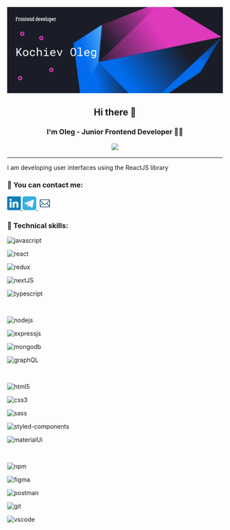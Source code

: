 <div id="banner">
<img src="https://github.com/OlegKochiev/OlegKochiev/blob/main/public/gitHubBanner.png" alt="banner" />
</div>

<div id="about_me" align="center">
<h2>Hi there 👋</h2>
<h3>I'm Oleg - Junior Frontend Developer 👨‍💻</h3>
<img src="https://media.giphy.com/media/ao9DUiTKH60XS/giphy.gif" width="150" />
<hr />
<p align="left">I am developing user interfaces using the ReactJS library</p>
</div>

<div id="contacts">
<h3>🔗 You can contact me:</h3>
<a href="https://www.linkedin.com/in/oleg-kochiev/">
  <img src="./public/linkedin.svg" height="32" alt="linkedin" />
</a>
<a href="https://t.me/kosma033">
  <img src="./public/telegram.svg" height="32" alt="telegram" />
</a>
<a href="mailto: olegkochiev19@gmail.com">
  <img src="./public/email.svg" height="32" alt="email" />
</a>
</div>
<div id="technical_skills">
<h3>💼 Technical skills:</h3>
<img
  src="https://camo.githubusercontent.com/aeddc848275a1ffce386dc81c04541654ca07b2c43bbb8ad251085c962672aea/68747470733a2f2f696d672e736869656c64732e696f2f62616467652f6a6176617363726970742d2532333332333333302e7376673f7374796c653d666f722d7468652d6261646765266c6f676f3d6a617661736372697074266c6f676f436f6c6f723d253233463744463145"
  alt="javascript"
/>

<img
  src="https://camo.githubusercontent.com/ab4c3c731a174a63df861f7b118d6c8a6c52040a021a552628db877bd518fe84/68747470733a2f2f696d672e736869656c64732e696f2f62616467652f72656163742d2532333230323332612e7376673f7374796c653d666f722d7468652d6261646765266c6f676f3d7265616374266c6f676f436f6c6f723d253233363144414642"
  alt="react"
/>

<img src="https://img.shields.io/badge/Redux-593D88?style=for-the-badge&logo=redux&logoColor=white" alt="redux" />

<img
  src="https://img.shields.io/badge/next.js-000000?style=for-the-badge&logo=nextdotjs&logoColor=white"
  alt="nextJS"
/>

<img
  src="https://camo.githubusercontent.com/ee71fcc1aa3d059265517741dffc4161922fd744377e7a5f07c43381d0aa9aac/68747470733a2f2f696d672e736869656c64732e696f2f62616467652f747970657363726970742d2532333030374143432e7376673f7374796c653d666f722d7468652d6261646765266c6f676f3d74797065736372697074266c6f676f436f6c6f723d7768697465"
  alt="typescript"
/>

<br />

<img
  src="https://img.shields.io/badge/Node.js-339933?style=for-the-badge&logo=nodedotjs&logoColor=white"
  alt="nodejs"
/>

<img
  src="https://img.shields.io/badge/Express.js-000000?style=for-the-badge&logo=express&logoColor=white"
  alt="expressjs"
/>

<img
  src="https://img.shields.io/badge/MongoDB-4EA94B?style=for-the-badge&logo=mongodb&logoColor=white"
  alt="mongodb"
/>

<img
  src="https://img.shields.io/badge/GraphQl-E10098?style=for-the-badge&logo=graphql&logoColor=white"
  alt="graphQL"
/>

<br />

<img
  src="https://camo.githubusercontent.com/49fbb99f92674cc6825349b154b65aaf4064aec465d61e8e1f9fb99da3d922a1/68747470733a2f2f696d672e736869656c64732e696f2f62616467652f68746d6c352d2532334533344632362e7376673f7374796c653d666f722d7468652d6261646765266c6f676f3d68746d6c35266c6f676f436f6c6f723d7768697465"
  alt="html5"
/>

<img
  src="https://camo.githubusercontent.com/e6b67b27998fca3bccf4c0ee479fc8f9de09d91f389cccfbe6cb1e29c10cfbd7/68747470733a2f2f696d672e736869656c64732e696f2f62616467652f637373332d2532333135373242362e7376673f7374796c653d666f722d7468652d6261646765266c6f676f3d63737333266c6f676f436f6c6f723d7768697465"
  alt="css3"
/>

<img src="https://img.shields.io/badge/Sass-CC6699?style=for-the-badge&logo=sass&logoColor=white" alt="sass" />

<img
  src="https://camo.githubusercontent.com/41326de293d3848e2ab0f29bf1680427128757fe6b586ceddf1097cb4eeb5ff7/68747470733a2f2f696d672e736869656c64732e696f2f62616467652f7374796c65642d2d636f6d706f6e656e74732d4442373039333f7374796c653d666f722d7468652d6261646765266c6f676f3d7374796c65642d636f6d706f6e656e7473266c6f676f436f6c6f723d7768697465"
  alt="styled-components"
/>

<img
  src="https://camo.githubusercontent.com/1eb36d14501371162c4572130c4148595e523a3cabf4144c73dda77e7557c813/68747470733a2f2f696d672e736869656c64732e696f2f62616467652f4d55492d2532333030383143422e7376673f7374796c653d666f722d7468652d6261646765266c6f676f3d6d7569266c6f676f436f6c6f723d7768697465"
  alt="materialUi"
/>

<br />

<img
  src="https://camo.githubusercontent.com/b47580b7e8e0b4ce9bb718070140318f72d316a0c88e0dd53a5ac4b0bdfc755e/68747470733a2f2f696d672e736869656c64732e696f2f62616467652f4e504d2d2532333030303030302e7376673f7374796c653d666f722d7468652d6261646765266c6f676f3d6e706d266c6f676f436f6c6f723d7768697465"
  alt="npm"
/>

<img
  src="https://camo.githubusercontent.com/9a8ccd8ae319ddac9934db226e7834d7e1c61a31076e7d7c04ecb5bf352967aa/68747470733a2f2f696d672e736869656c64732e696f2f62616467652f6669676d612d2532334632344531452e7376673f7374796c653d666f722d7468652d6261646765266c6f676f3d6669676d61266c6f676f436f6c6f723d7768697465"
  alt="figma"
/>

<img
  src="https://camo.githubusercontent.com/3f0e26b0951bab845a1bb9a7198ecca0da272e462921b6edd85879f3673b6927/68747470733a2f2f696d672e736869656c64732e696f2f62616467652f506f73746d616e2d4646364333373f7374796c653d666f722d7468652d6261646765266c6f676f3d706f73746d616e266c6f676f436f6c6f723d7768697465"
  alt="postman"
/>

<img
  src="https://camo.githubusercontent.com/ec0d32e85caf4723d5182a75338c89f85a2c3679aed0c46c9ee9fd1c8dc2a316/68747470733a2f2f696d672e736869656c64732e696f2f62616467652f6769742d2532334630353033332e7376673f7374796c653d666f722d7468652d6261646765266c6f676f3d676974266c6f676f436f6c6f723d7768697465"
  alt="git"
/>

<img
  src=" 	https://img.shields.io/badge/VSCode-0078D4?style=for-the-badge&logo=visual%20studio%20code&logoColor=white"
  alt="vscode"
/>

</div>
